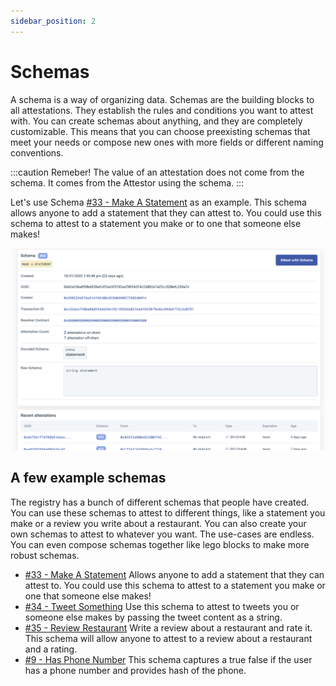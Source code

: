```yaml
---
sidebar_position: 2
---
```


# Schemas
A schema is a way of organizing data. Schemas are the building blocks to all attestations. They establish the rules and conditions you want to attest with. You can create schemas about anything, and they are completely customizable. This means that you can choose preexisting schemas that meet your needs or compose new ones with more fields or different naming conventions. 

:::caution Remeber! The value of an attestation does not come from the schema. It comes from the Attestor using the schema.
:::


Let's use Schema [#33 - Make A Statement](https://easscan.com/schema/view/0x62a336a890b6828afc5f3ae3f37d0acf3054d14d23d8de7a25ccf2068c203a7e) as an example. This schema allows anyone to add a statement that they can attest to. You could use this schema to attest to a statement you make or to one that someone else makes!


![#33 - Make A Statement](./img/Schema-34-Sample.png)


## A few example schemas
The registry has a bunch of different schemas that people have created. You can use these schemas to attest to different things, like a statement you make or a review you write about a restaurant. You can also create your own schemas to attest to whatever you want. The use-cases are endless. You can even compose schemas together like lego blocks to make more robust schemas. 

- [#33 - Make A Statement](https://easscan.com/schema/view/0x62a336a890b6828afc5f3ae3f37d0acf3054d14d23d8de7a25ccf2068c203a7e) Allows anyone to add a statement that they can attest to. You could use this schema to attest to a statement you make or one that someone else makes!
- [#34 - Tweet Something](https://easscan.com/schema/view/0x35a726ec7d0d25a966ead1ec068099879734083223c58b20f398ebc59602a983) Use this schema to attest to tweets you or someone else makes by passing the tweet content as a string.
- [#35 - Review Restaurant](https://easscan.com/schema/view/0xae74d9b2a7c74cce610f452624591ebeb22fcd5663b991cc0033f0c4411c38c1) Write a review about a restaurant and rate it. This schema will allow anyone to attest to a review about a restaurant and a rating.
- [#9 - Has Phone Number](https://easscan.com/schema/view/0x35a726ec7d0d25a966ead1ec068099879734083223c58b20f398ebc59602a983) This schema captures a true false if the user has a phone number and provides hash of the phone.









